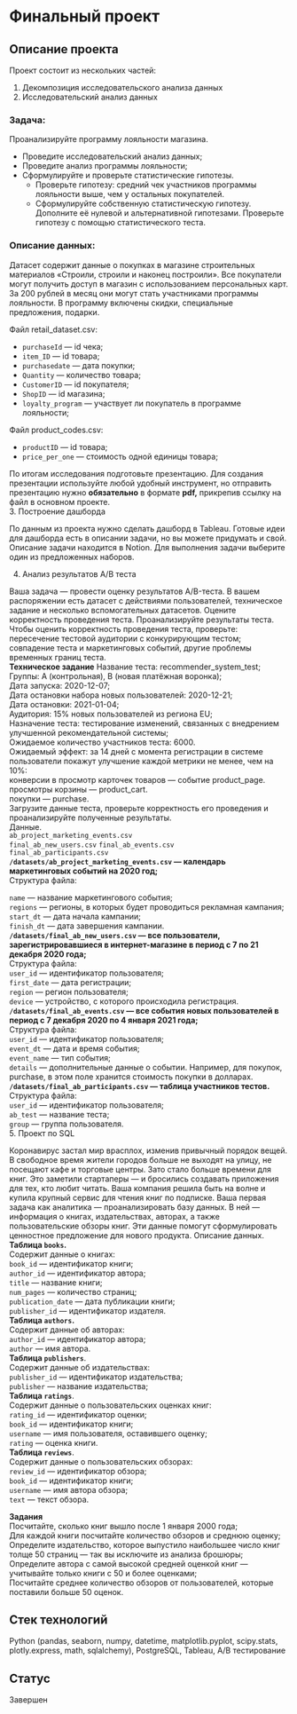 # Финальный проект
## Описание проекта
Проект состоит из нескольких частей:
1. Декомпозиция исследовательского анализа данных
2. Исследовательский анализ данных
### Задача: 

Проанализируйте программу лояльности магазина.  

- Проведите исследовательский анализ данных;  
- Проведите анализ программы лояльности;  
- Сформулируйте и проверьте статистические гипотезы.  
    - Проверьте гипотезу: средний чек участников программы лояльности выше, чем у остальных покупателей.  
    - Сформулируйте собственную статистическую гипотезу. Дополните её нулевой и альтернативной гипотезами. Проверьте гипотезу с помощью статистического теста.  

### Описание данных:

Датасет содержит данные о покупках в магазине строительных материалов «Строили, строили и наконец построили». Все покупатели могут получить доступ в магазин с использованием персональных карт. За 200 рублей в месяц они могут стать участниками программы лояльности. В программу включены скидки, специальные предложения, подарки.  

Файл retail_dataset.csv:  

- `purchaseId` — id чека;  
- `item_ID` — id товара;  
- `purchasedate` — дата покупки;  
- `Quantity` — количество товара;  
- `CustomerID` — id покупателя;  
- `ShopID` — id магазина;  
- `loyalty_program` — участвует ли покупатель в программе лояльности;  

Файл product_codes.csv:  

- `productID` — id товара;  
- `price_per_one` — стоимость одной единицы товара;  

По итогам исследования подготовьте презентацию. Для создания презентации используйте любой удобный инструмент, но отправить презентацию нужно **обязательно** в формате **pdf,** прикрепив ссылку на файл в основном проекте.  
3. Построение дашборда

По данным из проекта нужно сделать дашборд в Tableau. Готовые идеи для дашборда есть в описании задачи, но вы можете придумать и свой. Описание задачи находится в Notion. Для выполнения задачи выберите один из предложенных наборов.

4. Анализ результатов А/В теста

Ваша задача — провести оценку результатов A/B-теста. В вашем распоряжении есть датасет с действиями пользователей, техническое задание и несколько вспомогательных датасетов.
Оцените корректность проведения теста.
Проанализируйте результаты теста.
Чтобы оценить корректность проведения теста, проверьте:
пересечение тестовой аудитории с конкурирующим тестом;  
совпадение теста и маркетинговых событий, другие проблемы временных границ теста.  
**Техническое задание**
Название теста: recommender_system_test;  
Группы: А (контрольная), B (новая платёжная воронка);  
Дата запуска: 2020-12-07;  
Дата остановки набора новых пользователей: 2020-12-21;  
Дата остановки: 2021-01-04;  
Аудитория: 15% новых пользователей из региона EU;  
Назначение теста: тестирование изменений, связанных с внедрением улучшенной рекомендательной системы;  
Ожидаемое количество участников теста: 6000.  
Ожидаемый эффект: за 14 дней с момента регистрации в системе пользователи покажут улучшение каждой метрики не менее, чем на 10%:  
конверсии в просмотр карточек товаров — событие product_page.  
просмотры корзины — product_cart.  
покупки — purchase.   
Загрузите данные теста, проверьте корректность его проведения и проанализируйте полученные результаты.  
Данные.  
`ab_project_marketing_events.csv`  
`final_ab_new_users.csv` 
`final_ab_events.csv`  
`final_ab_participants.csv`  
**`/datasets/ab_project_marketing_events.csv` — календарь маркетинговых событий на 2020 год;**  
Структура файла:  
  
`name` — название маркетингового события;  
`regions` — регионы, в которых будет проводиться рекламная кампания;  
`start_dt` — дата начала кампании;  
`finish_dt` — дата завершения кампании.  
**`/datasets/final_ab_new_users.csv` — все пользователи, зарегистрировавшиеся в интернет-магазине в период с 7 по 21 декабря 2020 года;**  
Структура файла:  
`user_id` — идентификатор пользователя;  
`first_date` — дата регистрации;  
`region` — регион пользователя;  
`device` — устройство, с которого происходила регистрация.  
**`/datasets/final_ab_events.csv` — все события новых пользователей в период с 7 декабря 2020 по 4 января 2021 года;**  
Структура файла:  
`user_id` — идентификатор пользователя;  
`event_dt` — дата и время события;  
`event_name` — тип события;  
`details` — дополнительные данные о событии. Например, для покупок, purchase, в этом поле хранится стоимость покупки в долларах.  
**`/datasets/final_ab_participants.csv` — таблица участников тестов.**  
Структура файла:  
`user_id` — идентификатор пользователя;  
`ab_test` — название теста;  
`group` — группа пользователя.  
5. Проект по SQL

Коронавирус застал мир врасплох, изменив привычный порядок вещей. В свободное время жители городов больше не выходят на улицу, не посещают кафе и торговые центры. Зато стало больше времени для книг. Это заметили стартаперы — и бросились создавать приложения для тех, кто любит читать.
Ваша компания решила быть на волне и купила крупный сервис для чтения книг по подписке. Ваша первая задача как аналитика — проанализировать базу данных.
В ней — информация о книгах, издательствах, авторах, а также пользовательские обзоры книг. Эти данные помогут сформулировать ценностное предложение для нового продукта.
Описание данных.  
**Таблица `books`.**  
Содержит данные о книгах:  
`book_id` — идентификатор книги;  
`author_id` — идентификатор автора;  
`title` — название книги;  
`num_pages` — количество страниц;  
`publication_date` — дата публикации книги;  
`publisher_id` — идентификатор издателя.  
**Таблица `authors`.**  
Содержит данные об авторах:  
`author_id` — идентификатор автора;  
`author` — имя автора.  
**Таблица `publishers`**.  
Содержит данные об издательствах:  
`publisher_id` — идентификатор издательства;  
`publisher` — название издательства;  
**Таблица `ratings`**.  
Содержит данные о пользовательских оценках книг:  
`rating_id` — идентификатор оценки;  
`book_id` — идентификатор книги;  
`username` — имя пользователя, оставившего оценку;  
`rating` — оценка книги.  
**Таблица `reviews`**.  
Содержит данные о пользовательских обзорах:  
`review_id` — идентификатор обзора;  
`book_id` — идентификатор книги;  
`username` — имя автора обзора;  
`text` — текст обзора.  

**Задания**  
Посчитайте, сколько книг вышло после 1 января 2000 года;  
Для каждой книги посчитайте количество обзоров и среднюю оценку;  
Определите издательство, которое выпустило наибольшее число книг толще 50 страниц — так вы исключите из анализа брошюры;  
Определите автора с самой высокой средней оценкой книг — учитывайте только книги с 50 и более оценками;  
Посчитайте среднее количество обзоров от пользователей, которые поставили больше 50 оценок. 

## Стек технологий
Python (pandas, seaborn, numpy, datetime, matplotlib.pyplot, scipy.stats, plotly.express, math, sqlalchemy), PostgreSQL, Tableau, A/B тестирование

## Статус
Завершен

